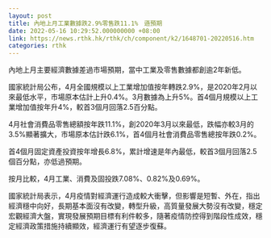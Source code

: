 ```yaml
---
layout: post
title: 內地上月工業數據跌2.9%零售跌11.1%　遜預期
date: 2022-05-16 10:29:52.000000000 +08:00
link: https://news.rthk.hk/rthk/ch/component/k2/1648701-20220516.htm
categories: rthk
---
```


內地上月主要經濟數據差過市場預期，當中工業及零售數據都創逾2年新低。

國家統計局公布，4月全國規模以上工業增加值按年轉跌2.9%，是2020年2月以來最低水平，市場原本估計上升0.4%。3月數據為上升5%。首4個月規模以上工業增加值按年升4%，較首3個月回落2.5百分點。

4月社會消費品零售總額按年跌11.1%，創2020年3月以來最低，跌幅亦較3月的3.5%顯著擴大，市場原本估計跌6.1%，首4個月社會消費品零售總按年跌0.2%。

首4個月固定資產投資按年增長6.8%，累計增速是年內最低，較首3個月回落2.5個百分點，亦低過預期。

按月比較，4月工業、消費及固投跌7.08%、0.82%及0.69%。

國家統計局表示，4月疫情對經濟運行造成較大衝擊，但影響是短暫、外在，指出經濟穩中向好，長期基本面沒有改變，轉型升級，高質量發展大勢沒有改變，穩定宏觀經濟大盤，實現發展預期目標有利件較多，隨著疫情防控得到階段性成效，穩定經濟政策措施持續顯效，經濟運行有望逐步復蘇。
